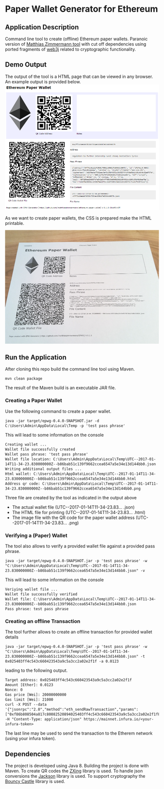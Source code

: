 # Paper Wallet Generator for Ethereum

## Application Description

Command line tool to create (offline) Ethereum paper wallets.
Paranoic version of [Matthias Zimmermann tool](https://github.com/matthiaszimmermann/ethereum-paper-wallet)
with cut off dependencies using ported fragments of [web3j](https://github.com/web3j/web3j) related to cryptographic functionality.

## Demo Output

The output of the tool is a HTML page that can be viewed in any browser. 
An example output is provided below.
![HTML Page](/screenshots/paper_wallet_html.png)

As we want to create paper wallets, the CSS is prepared make the HTML printable.

![Printed Wallet](/screenshots/paper_wallet_printed.png)

## Run the Application

After cloning this repo build the command line tool using Maven.

```
mvn clean package
```

The result of the Maven build is an executable JAR file.

### Creating a Paper Wallet
 
Use the following command to create a paper wallet.

```
java -jar target/epwg-0.4.0-SNAPSHOT.jar -d C:\Users\Admin\AppData\Local\Temp -p 'test pass phrase'
```

This will lead to some information on the console

```
Creating wallet ...
Wallet file successfully created
Wallet pass phrase: 'test pass phrase'
Wallet file location: C:\Users\Admin\AppData\Local\Temp\UTC--2017-01-14T11-34-23.830000000Z--b86bab51c139f9662ccea6547a5e34e13d144bb0.json
Writing additional output files ...
Html wallet: C:\Users\Admin\AppData\Local\Temp\UTC--2017-01-14T11-34-23.830000000Z--b86bab51c139f9662ccea6547a5e34e13d144bb0.html
Address qr code: C:\Users\Admin\AppData\Local\Temp\UTC--2017-01-14T11-34-23.830000000Z--b86bab51c139f9662ccea6547a5e34e13d144bb0.png
```

Three file are created by the tool as indicated in the output above
* The actual wallet file (UTC--2017-01-14T11-34-23.83... .json)
* The HTML file for printing (UTC--2017-01-14T11-34-23.83... .html)
* The image file with the QR code for the paper wallet address (UTC--2017-01-14T11-34-23.83... .png)

### Verifying a (Paper) Wallet

The tool also allows to verify a provided wallet file against a provided pass phrase.

```
java -jar target/epwg-0.4.0-SNAPSHOT.jar -p 'test pass phrase' -w  "C:\Users\Admin\AppData\Local\Temp\UTC--2017-01-14T11-34-23.830000000Z--b86bab51c139f9662ccea6547a5e34e13d144bb0.json" -v
```

This will lead to some information on the console

```
Veriying wallet file ...
Wallet file successfully verified
Wallet file: C:\Users\Admin\AppData\Local\Temp\UTC--2017-01-14T11-34-23.830000000Z--b86bab51c139f9662ccea6547a5e34e13d144bb0.json
Pass phrase: test pass phrase
```

### Creating an offline Transaction

The tool further allows to create an offline transaction for provided wallet details

```
java -jar target/epwg-0.4.0-SNAPSHOT.jar -p 'test pass phrase' -w  "C:\Users\Admin\AppData\Local\Temp\UTC--2017-01-14T11-34-23.830000000Z--b86bab51c139f9662ccea6547a5e34e13d144bb0.json" -t 0x025403ff4c543c660423543a9c5a3cc2a02e2f1f -a 0.0123
```

leading to the following output.

```
Target address: 0x025403ff4c543c660423543a9c5a3cc2a02e2f1f
Amount [Ether]: 0.0123
Nonce: 0
Gas price [Wei]: 20000000000
Gas limit [Wei]: 21000
curl -X POST --data '{"jsonrpc":"2.0","method":"eth_sendRawTransaction","params":["0xf86b808504a817c80082520894025403ff4c543c660423543a9c5a3cc2a02e2f1f872bb2c8eabcc000801ba08c5b25a10edb8e72518f4e6f51527df718d090f80cefcf024669340fe29cf78aa0124a95546dc897b6987c2b05efd2be7ed976318174a6bf9300d6f11c1d5d2da1"],"id":1}' -H "Content-Type: application/json" https://mainnet.infura.io/<your-infura-token>
```

The last line may be used to send the transaction to the Etherem network (using your infura token). 

## Dependencies

The project is developed using Java 8. Building the project is done with Maven. 
To create QR codes the [ZXing](https://github.com/zxing/zxing) library is used.
To handle json conversions the [Jackson](https://github.com/FasterXML/jackson) library is used.
To support cryptography the [Bouncy Castle](https://www.bouncycastle.org/) library is used.

